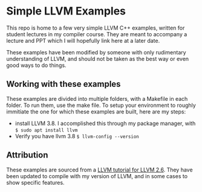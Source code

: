 # Simple LLVM Examples
This repo is home to a few very simple LLVM C++ examples, written for student
lectures in my compiler course. They are meant to accompany a lecture and PPT
which I will hopefully link here at a later date.

These examples have been modified by someone with only rudimentary understanding
of LLVM, and should not be taken as the best way or even good ways to do things.

## Working with these examples
These examples are divided into multiple folders, with a Makefile in each
folder. To run them, use the make file. To setup your environment to roughly
immitiate the one for which these examples are built, here are my steps:
 * install LLVM 3.8. I accomplished this through my package manager, with 
`$ sudo apt install llvm`
 * Verify you have llvm 3.8 `$ llvm-config --version`

## Attribution
These examples are sourced from a [LLVM tutorial for LLVM 2.6](http://releases.llvm.org/2.6/docs/tutorial/JITTutorial1.html).
They have been updated to compile with my version of LLVM, and in some cases
to show specific features.
